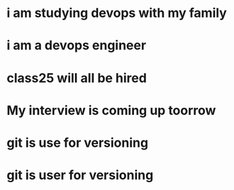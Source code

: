 # i am studying devops with my family
# i am a devops engineer
# class25 will all be hired
# My interview is coming up toorrow
# git is use for versioning 
# git is user for versioning 